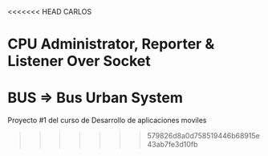 <<<<<<< HEAD
CARLOS

CPU Administrator, Reporter & Listener Over Socket
=======
# BUS => Bus Urban System
Proyecto #1 del curso de Desarrollo de aplicaciones moviles
>>>>>>> 579826d8a0d758519446b68915e43ab7fe3d10fb
